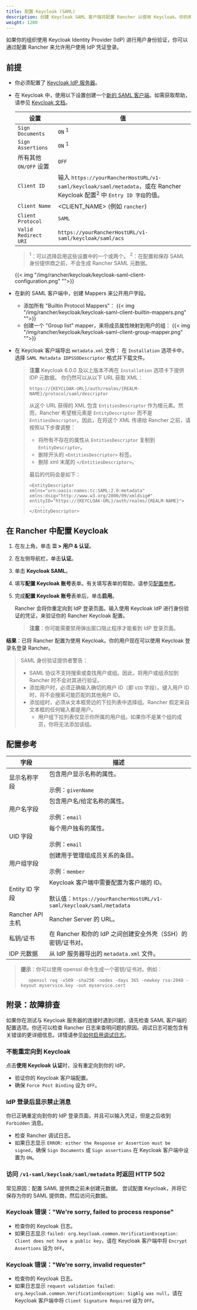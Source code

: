 ```yaml
---
title: 配置 Keycloak (SAML)
description: 创建 Keycloak SAML 客户端并配置 Rancher 以使用 Keycloak。你的用户将能够使用他们的 Keycloak 登录名登录 Rancher。
weight: 1200
---
```


如果你的组织使用 Keycloak Identity Provider (IdP) 进行用户身份验证，你可以通过配置 Rancher 来允许用户使用 IdP 凭证登录。

## 前提

- 你必须配置了 [Keycloak IdP 服务器](https://www.keycloak.org/docs/latest/server_installation/)。
- 在 Keycloak 中，使用以下设置创建一个[新的 SAML 客户端](https://www.keycloak.org/docs/latest/server_admin/#saml-clients)。如需获取帮助，请参见 [Keycloak 文档](https://www.keycloak.org/docs/latest/server_admin/#saml-clients)。

  | 设置                   | 值                                                                                                                                |
  | ---------------------- | --------------------------------------------------------------------------------------------------------------------------------- |
  | `Sign Documents`       | `ON` <sup>1</sup>                                                                                                                 |
  | `Sign Assertions`      | `ON` <sup>1</sup>                                                                                                                 |
  | 所有其他 `ON/OFF` 设置 | `OFF`                                                                                                                             |
  | `Client ID`            | 输入 `https://yourRancherHostURL/v1-saml/keycloak/saml/metadata`，或在 Rancher Keycloak 配置<sup>2</sup> 中 `Entry ID 字段`的值。 |
  | `Client Name`          | <CLIENT_NAME> (例如 `rancher`)                                                                                                    |
  | `Client Protocol`      | `SAML`                                                                                                                            |
  | `Valid Redirect URI`   | `https://yourRancherHostURL/v1-saml/keycloak/saml/acs`                                                                            |

  > <sup>1</sup>：可以选择启用这些设置中的一个或两个。
  > <sup>2</sup>：在配置和保存 SAML 身份提供商之前，不会生成 Rancher SAML 元数据。

  {{< img "/img/rancher/keycloak/keycloak-saml-client-configuration.png" "">}}

- 在新的 SAML 客户端中，创建 Mappers 来公开用户字段。
  - 添加所有 "Builtin Protocol Mappers"：
    {{< img "/img/rancher/keycloak/keycloak-saml-client-builtin-mappers.png" "">}}
  - 创建一个 "Group list" mapper，来将成员属性映射到用户的组：
    {{< img "/img/rancher/keycloak/keycloak-saml-client-group-mapper.png" "">}}
- 在 Keycloak 客户端导出 `metadata.xml` 文件：
  在 `Installation` 选项卡中，选择 `SAML Metadata IDPSSODescriptor` 格式并下载文件。

  > **注意**
  > Keycloak 6.0.0 及以上版本不再在 `Installation` 选项卡下提供 IDP 元数据。
  > 你仍然可以从以下 URL 获取 XML：
  >
  > `https://{KEYCLOAK-URL}/auth/realms/{REALM-NAME}/protocol/saml/descriptor`
  >
  > 从这个 URL 获得的 XML 包含 `EntitiesDescriptor` 作为根元素。然而，Rancher 希望根元素是 `EntityDescriptor` 而不是 `EntitiesDescriptor`。因此，在将这个 XML 传递给 Rancher 之前，请按照以下步骤调整：
  >
  > - 将所有不存在的属性从 `EntitiesDescriptor` 复制到 `EntityDescriptor`。
  > - 删除开头的 `<EntitiesDescriptor>` 标签。
  > - 删除 xml 末尾的 `</EntitiesDescriptor>`。
  >
  > 最后的代码会是如下：
  >
  > ```
  > <EntityDescriptor xmlns="urn:oasis:names:tc:SAML:2.0:metadata" xmlns:dsig="http://www.w3.org/2000/09/xmldsig#" entityID="https://{KEYCLOAK-URL}/auth/realms/{REALM-NAME}">
  >   ....
  > </EntityDescriptor>
  > ```

## 在 Rancher 中配置 Keycloak

1. 在左上角，单击 **☰ > 用户 & 认证**。
1. 在左侧导航栏，单击**认证**。
1. 单击 **Keycloak SAML**。
1. 填写**配置 Keycloak 账号**表单。有关填写表单的帮助，请参见[配置参考](#configuration-reference)。
1. 完成**配置 Keycloak 账号**表单后，单击**启用**。

   Rancher 会将你重定向到 IdP 登录页面。输入使用 Keycloak IdP 进行身份验证的凭证，来验证你的 Rancher Keycloak 配置。

   > **注意**：你可能需要禁用弹出窗口阻止程序才能看到 IdP 登录页面。

**结果**：已将 Rancher 配置为使用 Keycloak。你的用户现在可以使用 Keycloak 登录名登录 Rancher。

> SAML 身份验证提供者警告：
>
> - SAML 协议不支持搜索或查找用户或组。因此，将用户或组添加到 Rancher 时不会对其进行验证。
> - 添加用户时，必须正确输入确切的用户 ID（即 `UID` 字段）。键入用户 ID 时，将不会搜索可能匹配的其他用户 ID。
> - 添加组时，必须从文本框旁边的下拉列表中选择组。Rancher 假定来自文本框的任何输入都是用户。
>   - 用户组下拉列表仅显示你所属的用户组。如果你不是某个组的成员，你将无法添加该组。

## 配置参考

| 字段             | 描述                                                                                                                  |
| ---------------- | --------------------------------------------------------------------------------------------------------------------- |
| 显示名称字段     | 包含用户显示名称的属性。<br/><br/>示例：`givenName`                                                                   |
| 用户名字段       | 包含用户名/给定名称的属性。<br/><br/>示例：`email`                                                                    |
| UID 字段         | 每个用户独有的属性。<br/><br/>示例：`email`                                                                           |
| 用户组字段       | 创建用于管理组成员关系的条目。<br/><br/>示例：`member`                                                                |
| Entity ID 字段   | Keycloak 客户端中需要配置为客户端的 ID。<br/><br/>默认值：`https://yourRancherHostURL/v1-saml/keycloak/saml/metadata` |
| Rancher API 主机 | Rancher Server 的 URL。                                                                                               |
| 私钥/证书        | 在 Rancher 和你的 IdP 之间创建安全外壳（SSH）的密钥/证书对。                                                          |
| IDP 元数据       | 从 IdP 服务器导出的 `metadata.xml` 文件。                                                                             |

> **提示**：你可以使用 openssl 命令生成一个密钥/证书对。例如：
>
>        openssl req -x509 -sha256 -nodes -days 365 -newkey rsa:2048 -keyout myservice.key -out myservice.cert

## 附录：故障排查

如果你在测试与 Keycloak 服务器的连接时遇到问题，请先检查 SAML 客户端的配置选项。你还可以检查 Rancher 日志来查明问题的原因。调试日志可能包含有关错误的更详细信息。详情请参见[如何启用调试日志]({{<baseurl>}}/rancher/v2.6/en/faq/technical/#how-can-i-enable-debug-logging)。

### 不能重定向到 Keycloak

点击**使用 Keycloak 认证**时，没有重定向到你的 IdP。

- 验证你的 Keycloak 客户端配置。
- 确保 `Force Post Binding` 设为 `OFF`。

### IdP 登录后显示禁止消息

你已正确重定向到你的 IdP 登录页面，并且可以输入凭证，但是之后收到 `Forbidden` 消息。

- 检查 Rancher 调试日志。
- 如果日志显示 `ERROR: either the Response or Assertion must be signed`，确保 `Sign Documents` 或 `Sign assertions` 在 Keycloak 客户端中设置为 `ON`。

### 访问 `/v1-saml/keycloak/saml/metadata` 时返回 HTTP 502

常见原因：配置 SAML 提供商之前未创建元数据。
尝试配置 Keycloak，并将它保存为你的 SAML 提供商，然后访问元数据。

### Keycloak 错误："We're sorry, failed to process response"

- 检查你的 Keycloak 日志。
- 如果日志显示 `failed: org.keycloak.common.VerificationException: Client does not have a public key`，请在 Keycloak 客户端中将 `Encrypt Assertions` 设为 `OFF`。

### Keycloak 错误："We're sorry, invalid requester"

- 检查你的 Keycloak 日志。
- 如果日志显示 `request validation failed: org.keycloak.common.VerificationException: SigAlg was null`，请在 Keycloak 客户端中将 `Client Signature Required` 设为 `OFF`。
